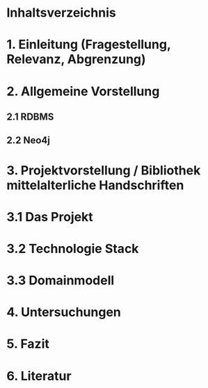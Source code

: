 # Inhaltsverzeichnis
# 1. Einleitung (Fragestellung, Relevanz, Abgrenzung)
# 2. Allgemeine Vorstellung
## 2.1 RDBMS
## 2.2 Neo4j
# 3. Projektvorstellung / Bibliothek mittelalterliche Handschriften
# 3.1 Das Projekt 
# 3.2 Technologie Stack
# 3.3 Domainmodell  
# 4. Untersuchungen
# 5. Fazit
# 6. Literatur

